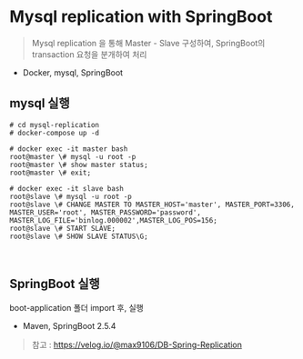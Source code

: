 # Mysql replication with SpringBoot
> Mysql replication 을 통해 Master - Slave 구성하여, SpringBoot의 transaction 요청을 분개하여 처리
- Docker, mysql, SpringBoot

## mysql 실행
```
# cd mysql-replication
# docker-compose up -d 

# docker exec -it master bash 
root@master \# mysql -u root -p 
root@master \# show master status; 
root@master \# exit;

# docker exec -it slave bash
root@slave \# mysql -u root -p
root@slave \# CHANGE MASTER TO MASTER_HOST='master', MASTER_PORT=3306, MASTER_USER='root', MASTER_PASSWORD='password', MASTER_LOG_FILE='binlog.000002',MASTER_LOG_POS=156; 
root@slave \# START SLAVE; 
root@slave \# SHOW SLAVE STATUS\G; 
```
<br>

## SpringBoot 실행
boot-application 폴더 import 후, 실행
- Maven, SpringBoot 2.5.4



> 참고 : https://velog.io/@max9106/DB-Spring-Replication
